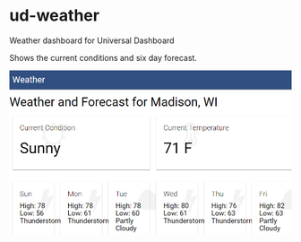 # ud-weather

Weather dashboard for Universal Dashboard

Shows the current conditions and six day forecast. 

![](./images/demo.png)